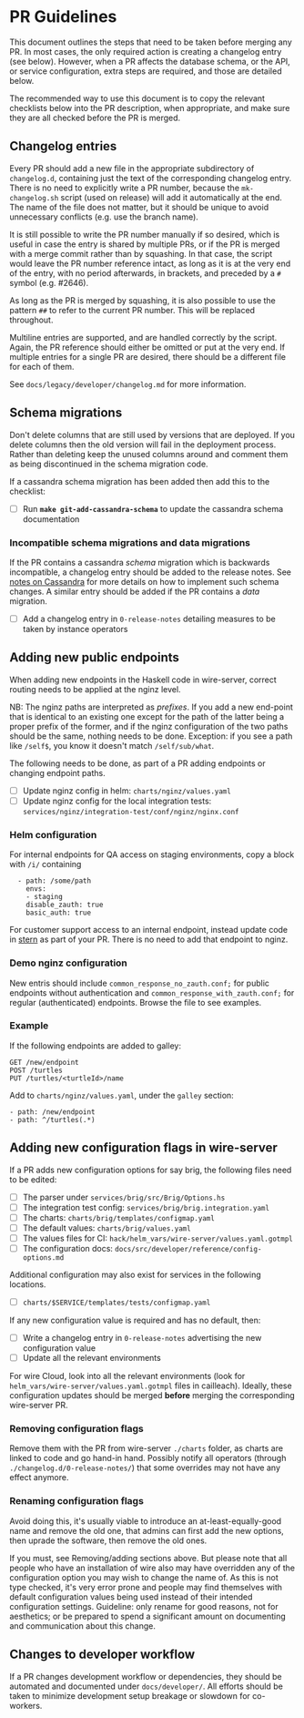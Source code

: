 # PR Guidelines

This document outlines the steps that need to be taken before merging any PR. In most cases, the only required action is creating a changelog entry (see below). However, when a PR affects the database schema, or the API, or service configuration, extra steps are required, and those are detailed below.

The recommended way to use this document is to copy the relevant checklists below into the PR description, when appropriate, and make sure they are all checked before the PR is merged.

## Changelog entries

Every PR should add a new file in the appropriate subdirectory of `changelog.d`, containing just the text of the corresponding changelog entry. There is no need to explicitly write a PR number, because the `mk-changelog.sh` script (used on release) will add it automatically at the end. The name of the file does not matter, but it should be unique to avoid unnecessary conflicts (e.g. use the branch name).

It is still possible to write the PR number manually if so desired, which is useful in case the entry is shared by multiple PRs, or if the PR is merged with a merge commit rather than by squashing. In that case, the script would leave the PR number reference intact, as long as it is at the very end of the entry, with no period afterwards, in brackets, and preceded by a `#` symbol (e.g. #2646).

As long as the PR is merged by squashing, it is also possible to use the pattern `##` to refer to the current PR number. This will be replaced throughout.

Multiline entries are supported, and are handled correctly by the script. Again, the PR reference should either be omitted or put at the very end. If multiple entries for a single PR are desired, there should be a different file for each of them.

See `docs/legacy/developer/changelog.md` for more information.

## Schema migrations

Don't delete columns that are still used by versions that are deployed. If you delete columns then the old version will fail in the deployment process. Rather than deleting keep the unused columns around and comment them as being discontinued in the schema migration code.

If a cassandra schema migration has been added then add this to the checklist:

 - [ ] Run **`make git-add-cassandra-schema`** to update the cassandra schema documentation

### Incompatible schema migrations and data migrations

If the PR contains a cassandra *schema* migration which is backwards incompatible, a changelog entry should be added to the release notes. See [notes on Cassandra](https://github.com/wireapp/wire-server/blob/develop/docs/developer/cassandra-interaction.md#cassandra-schema-migrations) for more details on how to implement such schema changes. A similar entry should be added if the PR contains a *data* migration.

 - [ ] Add a changelog entry in `0-release-notes` detailing measures to be taken by instance operators

## Adding new public endpoints

When adding new endpoints in the Haskell code in wire-server, correct routing needs to be applied at the nginz level.

NB: The nginz paths are interpreted as *prefixes*.  If you add a new end-point that is identical to an existing one except for the path of the latter being a proper prefix of the former, and if the nginz configuration of the two paths should be the same, nothing needs to be done.  Exception: if you see a path like `/self$`, you know it doesn't match `/self/sub/what`.

The following needs to be done, as part of a PR adding endpoints or changing endpoint paths.

 - [ ] Update nginz config in helm: `charts/nginz/values.yaml`
 - [ ] Update nginz config for the local integration tests: `services/nginz/integration-test/conf/nginz/nginx.conf`

### Helm configuration

For internal endpoints for QA access on staging environments, copy a block with `/i/` containing

```
  - path: /some/path
    envs:
    - staging
    disable_zauth: true
    basic_auth: true
```

For customer support access to an internal endpoint, instead update code in [stern](https://github.com/wireapp/wire-server/tree/develop/tools/stern) as part of your PR. There is no need to add that endpoint to nginz.

### Demo nginz configuration

New entris should include `common_response_no_zauth.conf;` for public endpoints without authentication and `common_response_with_zauth.conf;` for regular (authenticated) endpoints. Browse the file to see examples.

### Example

If the following endpoints are added to galley:

```
GET /new/endpoint
POST /turtles
PUT /turtles/<turtleId>/name
```

Add to `charts/nginz/values.yaml`, under the `galley` section:

```
- path: /new/endpoint
- path: ^/turtles(.*)
```

## Adding new configuration flags in wire-server

If a PR adds new configuration options for say brig, the following files need to be edited:

* [ ] The parser under `services/brig/src/Brig/Options.hs`
* [ ] The integration test config: `services/brig/brig.integration.yaml`
* [ ] The charts: `charts/brig/templates/configmap.yaml`
* [ ] The default values: `charts/brig/values.yaml`
* [ ] The values files for CI: `hack/helm_vars/wire-server/values.yaml.gotmpl`
* [ ] The configuration docs: `docs/src/developer/reference/config-options.md`

Additional configuration may also exist for services in the following locations.
* [ ] `charts/$SERVICE/templates/tests/configmap.yaml`

If any new configuration value is required and has no default, then:

* [ ] Write a changelog entry in `0-release-notes` advertising the new configuration value
* [ ] Update all the relevant environments

For wire Cloud, look into all the relevant environments (look for `helm_vars/wire-server/values.yaml.gotmpl` files in cailleach). Ideally, these configuration updates should be merged **before** merging the corresponding wire-server PR.

### Removing configuration flags

Remove them with the PR from wire-server `./charts` folder, as charts are linked to code and go hand-in hand. Possibly notify all operators (through `./changelog.d/0-release-notes/`) that some overrides may not have any effect anymore.

### Renaming configuration flags

Avoid doing this, it's usually viable to introduce an at-least-equally-good name and remove the old one, that admins can first add the new options, then uprade the software, then remove the old ones.

If you must, see Removing/adding sections above. But please note that all people who have an installation of wire also may have overridden any of the configuration option you may wish to change the name of. As this is not type checked, it's very error prone and people may find themselves with default configuration values being used instead of their intended configuration settings. Guideline: only rename for good reasons, not for aesthetics; or be prepared to spend a significant amount on documenting and communication about this change.

## Changes to developer workflow

If a PR changes development workflow or dependencies, they should be automated and documented under `docs/developer/`. All efforts should be taken to minimize development setup breakage or slowdown for co-workers.
